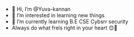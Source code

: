 - 👋 Hi, I’m @Yuva-kannan
- 👀 I’m interested in learning new things
- 🌱 I’m currently learning B.E CSE Cybsrr security
- Always do what frels right in your heart 😊🩵
<!---
Yuva-kannan/Yuva-kannan is a ✨ special ✨ repository because its `README.md` (this file) appears on your GitHub profile.
You can click the Preview link to take a look at your changes.
--->

